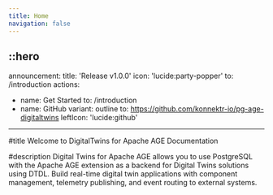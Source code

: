 ```yaml
---
title: Home
navigation: false
---
```


::hero
---
announcement:
  title: 'Release v1.0.0'
  icon: 'lucide:party-popper'
  to: /introduction
actions:
- name: Get Started
  to: /introduction
- name: GitHub
  variant: outline
  to: https://github.com/konnektr-io/pg-age-digitaltwins
  leftIcon: 'lucide:github'
---

#title
Welcome to DigitalTwins for Apache AGE Documentation

#description
Digital Twins for Apache AGE allows you to use PostgreSQL with the Apache AGE extension as a backend for Digital Twins solutions using DTDL. Build real-time digital twin applications with component management, telemetry publishing, and event routing to external systems.
